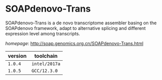 # SOAPdenovo-Trans

SOAPdenovo-Trans is a de novo transcriptome assembler basing on the SOAPdenovo framework, adapt to alternative splicing and different expression level among transcripts.

*homepage*: <http://soap.genomics.org.cn/SOAPdenovo-Trans.html>

version | toolchain
--------|----------
``1.0.4`` | ``intel/2017a``
``1.0.5`` | ``GCC/12.3.0``

